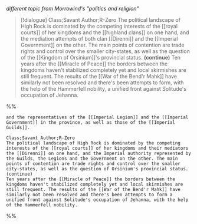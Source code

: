*different topic from Morrowind's "politics and religion"*

>[!dialogue] Class;Savant Author;R-Zero
>The political landscape of High Rock is dominated by the competing interests of the [[royal courts]] of her kingdoms and the [[highland clans]] on one hand, and the mediation attempts of both clan [[Direnni]] and the [[Imperial Government]] on the other. The main points of contention are trade rights and control over the smaller city-states, as well as the question of the [[Kingdom of Orsinium]]'s provincial status.
>**(continue)**
>Ten years after the [[Miracle of Peace]] the borders between the kingdoms haven't stabilized completely yet and local skirmishes are still frequent. The results of the [[War of the Bend'r Mahk]] have similarly not been resolved and there's been attempts to form, with the help of the Hammerfell nobility, a unified front against Solitude's occupation of Jehanna.

%%
```
and the representatives of the [[Imperial Legion]] and the [[Imperial Government]] in the province, as well as those of the [[Imperial Guilds]]. 

Class;Savant Author;R-Zero
The political landscape of High Rock is dominated by the competing interests of the [[royal courts]] of her kingdoms and their mediators the [[Direnni]] on one hand, and the Imperial authority represented by the Guilds, the Legions and the Government on the other. The main points of contention are trade rights and control over the smaller city-states, as well as the question of Orsinium's provincial status.
(continue)
Ten years after the [[Miracle of Peace]] the borders between the kingdoms haven't stabilized completely yet and local skirmishes are still frequent. The results of the [[War of the Bend'r Mahk]] have similarly not been resolved and there's been attempts to form a unified front against Solitude's occupation of Jehanna, with the help of the Hammerfell nobility.
```
%%